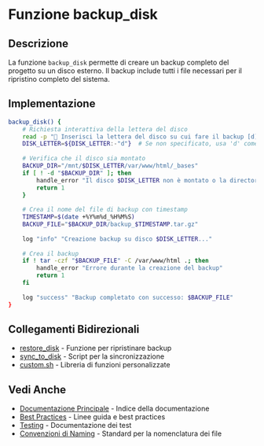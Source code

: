 # Funzione backup_disk

## Descrizione
La funzione `backup_disk` permette di creare un backup completo del progetto su un disco esterno. Il backup include tutti i file necessari per il ripristino completo del sistema.

## Implementazione
```bash
backup_disk() {
    # Richiesta interattiva della lettera del disco
    read -p "📀 Inserisci la lettera del disco su cui fare il backup [d]: " DISK_LETTER
    DISK_LETTER=${DISK_LETTER:-"d"}  # Se non specificato, usa 'd' come default
    
    # Verifica che il disco sia montato
    BACKUP_DIR="/mnt/$DISK_LETTER/var/www/html/_bases"
    if [ ! -d "$BACKUP_DIR" ]; then
        handle_error "Il disco $DISK_LETTER non è montato o la directory di backup non esiste"
        return 1
    }
    
    # Crea il nome del file di backup con timestamp
    TIMESTAMP=$(date +%Y%m%d_%H%M%S)
    BACKUP_FILE="$BACKUP_DIR/backup_$TIMESTAMP.tar.gz"
    
    log "info" "Creazione backup su disco $DISK_LETTER..."
    
    # Crea il backup
    if ! tar -czf "$BACKUP_FILE" -C /var/www/html .; then
        handle_error "Errore durante la creazione del backup"
        return 1
    fi
    
    log "success" "Backup completato con successo: $BACKUP_FILE"
}
```

## Collegamenti Bidirezionali
- [restore_disk](restore_disk.md) - Funzione per ripristinare backup
- [sync_to_disk](../utils/sync_to_disk.sh) - Script per la sincronizzazione
- [custom.sh](../lib/custom.sh) - Libreria di funzioni personalizzate

## Vedi Anche
- [Documentazione Principale](../../docs/INDEX.md) - Indice della documentazione
- [Best Practices](best-practices.md) - Linee guida e best practices
- [Testing](testing.md) - Documentazione dei test
- [Convenzioni di Naming](../../docs/standards/file_naming_conventions.md) - Standard per la nomenclatura dei file
